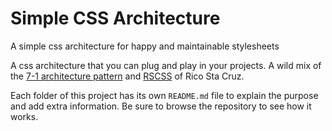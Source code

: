 # Simple CSS Architecture
A simple css architecture for happy and maintainable stylesheets

A css architecture that you can plug and play in your projects. A wild mix of the [7-1 architecture pattern](https://sass-guidelin.es/#the-7-1-pattern) and [RSCSS](http://rscss.io/) of Rico Sta Cruz.

Each folder of this project has its own `README.md` file to explain the purpose and add extra information. Be sure to browse the repository to see how it works.
